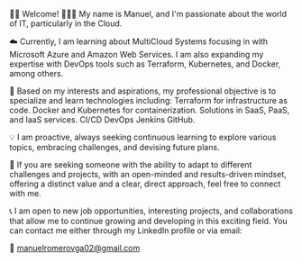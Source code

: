 👋🏻 Welcome!
👨🏻‍💻 My name is Manuel, and I'm passionate about the world of IT, particularly in the Cloud.

☁️ Currently, I am learning about MultiCloud Systems focusing in with Microsoft Azure and Amazon Web Services. I am also expanding my expertise with DevOps tools such as Terraform, Kubernetes, and Docker, among others.

🚀 Based on my interests and aspirations, my professional objective is to specialize and learn technologies including:
Terraform for infrastructure as code.
Docker and Kubernetes for containerization.
Solutions in SaaS, PaaS, and IaaS services.
CI/CD DevOps Jenkins GitHub.

💡 I am proactive, always seeking continuous learning to explore various topics, embracing challenges, and devising future plans.

🔎 If you are seeking someone with the ability to adapt to different challenges and projects, with an open-minded and results-driven mindset, offering a distinct value and a clear, direct approach, feel free to connect with me.

📞 I am open to new job opportunities, interesting projects, and collaborations that allow me to continue growing and developing in this exciting field. You can contact me either through my LinkedIn profile or via email:

📩 manuelromerovga02@gmail.com
